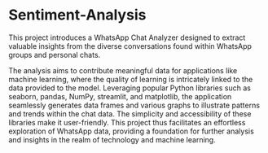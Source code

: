 # Sentiment-Analysis

This project introduces a WhatsApp Chat Analyzer designed to extract valuable insights from the diverse conversations found within WhatsApp groups and personal chats.

The analysis aims to contribute meaningful data for applications like machine learning, where the quality of learning is intricately linked to the data provided to the model. 
Leveraging popular Python libraries such as seaborn, pandas, NumPy, streamlit, and matplotlib, the application seamlessly generates data frames and various graphs to illustrate patterns and trends within the chat data.
The simplicity and accessibility of these libraries make it user-friendly. 
This project thus facilitates an effortless exploration of WhatsApp data, providing a foundation for further analysis and insights in the realm of technology and machine learning.
